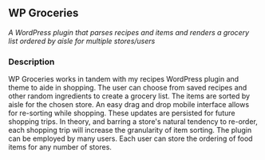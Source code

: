 ## WP Groceries

*A WordPress plugin that parses recipes and items and renders a grocery list ordered by aisle for multiple stores/users*

### Description

WP Groceries works in tandem with my recipes WordPress plugin and theme to aide in shopping. The user can choose from saved recipes and other random ingredients to create a grocery list. The items are sorted by aisle for the chosen store. An easy drag and drop mobile interface allows for re-sorting while shopping. These updates are persisted for future shopping trips. In theory, and barring a store's natural tendency to re-order, each shopping trip will increase the granularity of item sorting. The plugin can be employed by many users. Each user can store the ordering of food items for any number of stores.
